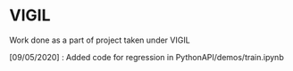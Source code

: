 # VIGIL
Work done as a part of project taken under VIGIL

[09/05/2020] : Added code for regression in PythonAPI/demos/train.ipynb
